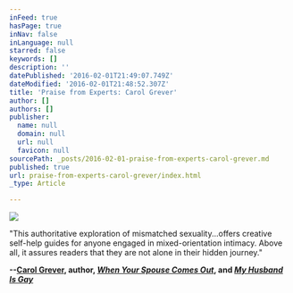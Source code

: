 ```yaml
---
inFeed: true
hasPage: true
inNav: false
inLanguage: null
starred: false
keywords: []
description: ''
datePublished: '2016-02-01T21:49:07.749Z'
dateModified: '2016-02-01T21:48:52.307Z'
title: 'Praise from Experts: Carol Grever'
author: []
authors: []
publisher:
  name: null
  domain: null
  url: null
  favicon: null
sourcePath: _posts/2016-02-01-praise-from-experts-carol-grever.md
published: true
url: praise-from-experts-carol-grever/index.html
_type: Article

---
```

![](https://the-grid-user-content.s3-us-west-2.amazonaws.com/4ddaf426-765d-4536-b2c1-7e12c99f4383.jpg)

"This authoritative exploration of mismatched sexuality...offers creative self-help guides for anyone engaged in mixed-orientation intimacy. Above all, it assures readers that they are not alone in their hidden journey."

**--[Carol Grever][0], author, _[When Your Spouse Comes Out][1]_, and _[My Husband Is Gay][2]_**

[0]: http://carolgrever.com/
[1]: http://amzn.to/1PO5YRp
[2]: http://amzn.to/1PO63Ez